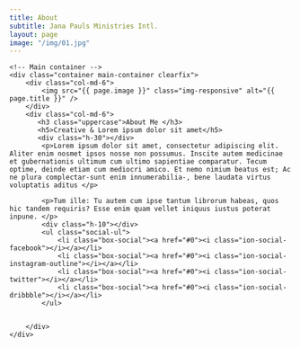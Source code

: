 ```yaml
---
title: About
subtitle: Jana Pauls Ministries Intl.
layout: page
image: "/img/01.jpg"
---
```


    <!-- Main container -->
    <div class="container main-container clearfix"> 
        <div class="col-md-6">
            <img src="{{ page.image }}" class="img-responsive" alt="{{ page.title }}" />
        </div>
        <div class="col-md-6">
           <h3 class="uppercase">About Me </h3>
           <h5>Creative & Lorem ipsum dolor sit amet</h5>
           <div class="h-30"></div>
            <p>Lorem ipsum dolor sit amet, consectetur adipiscing elit. Aliter enim nosmet ipsos nosse non possumus. Inscite autem medicinae et gubernationis ultimum cum ultimo sapientiae comparatur. Tecum optime, deinde etiam cum mediocri amico. Et nemo nimium beatus est; Ac ne plura complectar-sunt enim innumerabilia-, bene laudata virtus voluptatis aditus </p>

            <p>Tum ille: Tu autem cum ipse tantum librorum habeas, quos hic tandem requiris? Esse enim quam vellet iniquus iustus poterat inpune. </p>
            <div class="h-10"></div>
            <ul class="social-ul">
                <li class="box-social"><a href="#0"><i class="ion-social-facebook"></i></a></li>
                <li class="box-social"><a href="#0"><i class="ion-social-instagram-outline"></i></a></li>
                <li class="box-social"><a href="#0"><i class="ion-social-twitter"></i></a></li>
                <li class="box-social"><a href="#0"><i class="ion-social-dribbble"></i></a></li>
            </ul>


        </div>
    </div>
